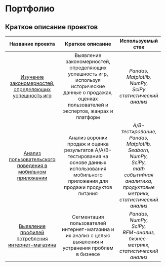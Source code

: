 # Портфолио
## Краткое описание проектов
| Название проекта | Краткое описание | Используемый стек |
| :--------------: | :--------------: |:-----------------:|
| [Изучение закономерностей, определяющих успешность игр](https://github.com/awowa127/Portfolio/tree/9e0946c070bdc39c721f0c5dece38421f9bad218/Project%201) | Выявление закономерностей, определяющих успешность игр, используя исторические данные о продажах, оценках пользователей и экспертов, жанрах и платформ | *Pandas,<br> Matplotlib,<br> NumPy,<br> SciPy<br> статистический анализ<br>* |
| [Анализ пользовательского поведения в мобильном приложении](https://github.com/awowa127/Portfolio/tree/9e0946c070bdc39c721f0c5dece38421f9bad218/Project%202) | Анализ воронки продаж и оценка результатов A/A/B-тестирования на основе данных использования мобильного приложения для продажи продуктов питания | *A/B-тестирование,<br> Pandas,<br> Matplotlib,<br> Seaborn,<br> NumPy,<br> SciPy,<br> math<br> событийная аналитика,<br> продуктовые метрики,<br> статистический анализ<br>* |
| [Выявление профилей потребления интернет-магазина](https://github.com/awowa127/Portfolio/tree/9e0946c070bdc39c721f0c5dece38421f9bad218/Project%203) | Сегментация пользователей интернет-магазина и их анализ с целью выявления и устранения проблем в бизнесе | *Pandas,<br> NumPy,<br> SciPy,<br> RFM-анализ,<br> бизнес-метрики,<br> статистический анализ<br>* |
